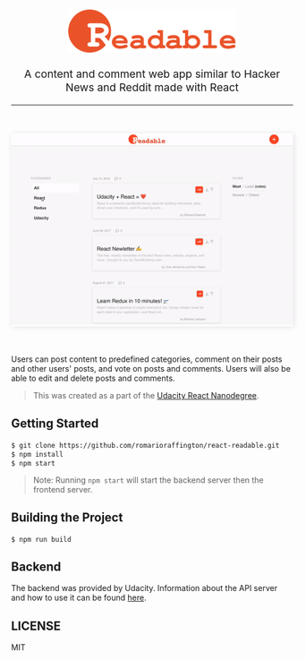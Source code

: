 <h1 align="center">
  <img src="docs/images/logo.svg" alt="react readable logo" title="react readable logo" width="300">
  <br>
</h1>
<p align="center" style="font-size: 1.2rem;">A content and comment web app similar to Hacker News and Reddit made with React</p>

<hr />

<div style="text-align: center; box-shadow: 2px 1px 10px 0 rgba(0, 0, 0, 0.1); margin: 50px auto">
  <img src="docs/images/demo.gif" alt="react readable demo" title="react readable demo">
  <br>
</div>

Users can post content to predefined categories, comment on their posts and other users' posts, and vote on posts and comments. Users will also be able to edit and delete posts and comments.

> This was created as a part of the [Udacity React Nanodegree](https://www.udacity.com/course/react-nanodegree--nd019).

## Getting Started

```shell
$ git clone https://github.com/romarioraffington/react-readable.git
$ npm install
$ npm start
```
> Note: Running `npm start` will start the backend server then the frontend server. 


## Building the Project

```shell
$ npm run build
```

## Backend
The backend was provided by Udacity. Information about the API server and how to use it can be found [here](docs/API.md).

## LICENSE

MIT